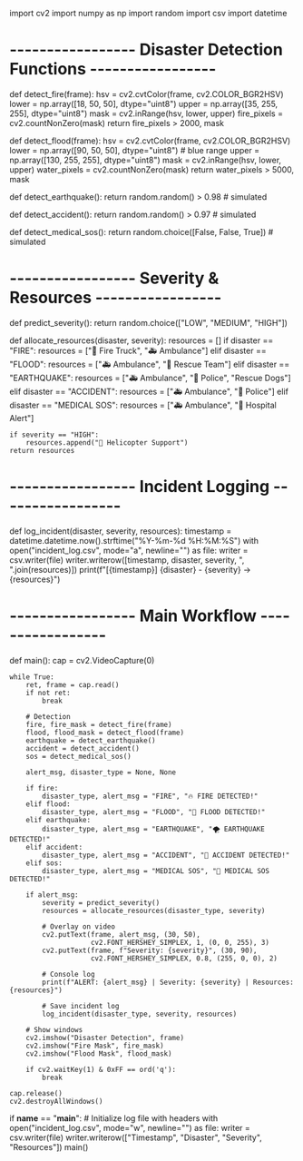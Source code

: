 import cv2
import numpy as np
import random
import csv
import datetime

# ----------------- Disaster Detection Functions -----------------
def detect_fire(frame):
    hsv = cv2.cvtColor(frame, cv2.COLOR_BGR2HSV)
    lower = np.array([18, 50, 50], dtype="uint8")
    upper = np.array([35, 255, 255], dtype="uint8")
    mask = cv2.inRange(hsv, lower, upper)
    fire_pixels = cv2.countNonZero(mask)
    return fire_pixels > 2000, mask

def detect_flood(frame):
    hsv = cv2.cvtColor(frame, cv2.COLOR_BGR2HSV)
    lower = np.array([90, 50, 50], dtype="uint8")   # blue range
    upper = np.array([130, 255, 255], dtype="uint8")
    mask = cv2.inRange(hsv, lower, upper)
    water_pixels = cv2.countNonZero(mask)
    return water_pixels > 5000, mask

def detect_earthquake():
    return random.random() > 0.98   # simulated

def detect_accident():
    return random.random() > 0.97   # simulated

def detect_medical_sos():
    return random.choice([False, False, True])   # simulated

# ----------------- Severity & Resources -----------------
def predict_severity():
    return random.choice(["LOW", "MEDIUM", "HIGH"])

def allocate_resources(disaster, severity):
    resources = []
    if disaster == "FIRE":
        resources = ["🚒 Fire Truck", "🚑 Ambulance"]
    elif disaster == "FLOOD":
        resources = ["🚑 Ambulance", "🚨 Rescue Team"]
    elif disaster == "EARTHQUAKE":
        resources = ["🚑 Ambulance", "👮 Police", "Rescue Dogs"]
    elif disaster == "ACCIDENT":
        resources = ["🚑 Ambulance", "👮 Police"]
    elif disaster == "MEDICAL SOS":
        resources = ["🚑 Ambulance", "🏥 Hospital Alert"]

    if severity == "HIGH":
        resources.append("🚁 Helicopter Support")
    return resources

# ----------------- Incident Logging -----------------
def log_incident(disaster, severity, resources):
    timestamp = datetime.datetime.now().strftime("%Y-%m-%d %H:%M:%S")
    with open("incident_log.csv", mode="a", newline="") as file:
        writer = csv.writer(file)
        writer.writerow([timestamp, disaster, severity, ", ".join(resources)])
    print(f"[{timestamp}] {disaster} - {severity} → {resources}")

# ----------------- Main Workflow -----------------
def main():
    cap = cv2.VideoCapture(0)

    while True:
        ret, frame = cap.read()
        if not ret:
            break

        # Detection
        fire, fire_mask = detect_fire(frame)
        flood, flood_mask = detect_flood(frame)
        earthquake = detect_earthquake()
        accident = detect_accident()
        sos = detect_medical_sos()

        alert_msg, disaster_type = None, None

        if fire:
            disaster_type, alert_msg = "FIRE", "🔥 FIRE DETECTED!"
        elif flood:
            disaster_type, alert_msg = "FLOOD", "🌊 FLOOD DETECTED!"
        elif earthquake:
            disaster_type, alert_msg = "EARTHQUAKE", "🌪️ EARTHQUAKE DETECTED!"
        elif accident:
            disaster_type, alert_msg = "ACCIDENT", "🚗 ACCIDENT DETECTED!"
        elif sos:
            disaster_type, alert_msg = "MEDICAL SOS", "🏥 MEDICAL SOS DETECTED!"

        if alert_msg:
            severity = predict_severity()
            resources = allocate_resources(disaster_type, severity)

            # Overlay on video
            cv2.putText(frame, alert_msg, (30, 50),
                        cv2.FONT_HERSHEY_SIMPLEX, 1, (0, 0, 255), 3)
            cv2.putText(frame, f"Severity: {severity}", (30, 90),
                        cv2.FONT_HERSHEY_SIMPLEX, 0.8, (255, 0, 0), 2)

            # Console log
            print(f"ALERT: {alert_msg} | Severity: {severity} | Resources: {resources}")

            # Save incident log
            log_incident(disaster_type, severity, resources)

        # Show windows
        cv2.imshow("Disaster Detection", frame)
        cv2.imshow("Fire Mask", fire_mask)
        cv2.imshow("Flood Mask", flood_mask)

        if cv2.waitKey(1) & 0xFF == ord('q'):
            break

    cap.release()
    cv2.destroyAllWindows()

if __name__ == "__main__":
    # Initialize log file with headers
    with open("incident_log.csv", mode="w", newline="") as file:
        writer = csv.writer(file)
        writer.writerow(["Timestamp", "Disaster", "Severity", "Resources"])
    main()
